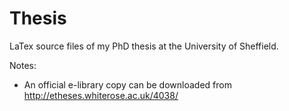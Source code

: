 Thesis
======

LaTex source files of my PhD thesis at the University of Sheffield.

Notes:

- An official e-library copy can be downloaded from http://etheses.whiterose.ac.uk/4038/
